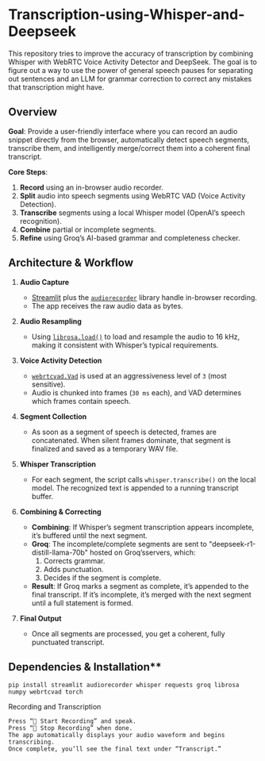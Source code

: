 # Transcription-using-Whisper-and-Deepseek
This repository tries to improve the accuracy of transcription by combining Whisper with WebRTC Voice Activity Detector and DeepSeek. The goal is to figure out a way to use the power of general speech pauses for separating out sentences and an LLM for grammar correction to correct any mistakes that transcription might have.

## Overview

**Goal**: Provide a user-friendly interface where you can record an audio snippet directly from the browser, automatically detect speech segments, transcribe them, and intelligently merge/correct them into a coherent final transcript.

**Core Steps**:
1. **Record** using an in-browser audio recorder.
2. **Split** audio into speech segments using WebRTC VAD (Voice Activity Detection).
3. **Transcribe** segments using a local Whisper model (OpenAI’s speech recognition).
4. **Combine** partial or incomplete segments.
5. **Refine** using Groq’s AI-based grammar and completeness checker.

## Architecture & Workflow

1. **Audio Capture**  
   - [Streamlit](https://streamlit.io/) plus the [`audiorecorder`](https://pypi.org/project/audiorecorder/) library handle in-browser recording.
   - The app receives the raw audio data as bytes.

2. **Audio Resampling**  
   - Using [`librosa.load()`](https://librosa.org/doc/main/generated/librosa.load.html) to load and resample the audio to 16 kHz, making it consistent with Whisper’s typical requirements.

3. **Voice Activity Detection**  
   - [`webrtcvad.Vad`](https://pypi.org/project/webrtcvad/) is used at an aggressiveness level of `3` (most sensitive).  
   - Audio is chunked into frames (`30 ms` each), and VAD determines which frames contain speech.

4. **Segment Collection**  
   - As soon as a segment of speech is detected, frames are concatenated. When silent frames dominate, that segment is finalized and saved as a temporary WAV file.

5. **Whisper Transcription**  
   - For each segment, the script calls `whisper.transcribe()` on the local model. The recognized text is appended to a running transcript buffer.

6. **Combining & Correcting**  
   - **Combining**: If Whisper’s segment transcription appears incomplete, it’s buffered until the next segment.  
   - **Groq**: The incomplete/complete segments are sent to "deepseek-r1-distill-llama-70b" hosted on Groq’sservers, which:  
     1. Corrects grammar.  
     2. Adds punctuation.  
     3. Decides if the segment is complete.  
   - **Result**: If Groq marks a segment as complete, it’s appended to the final transcript. If it’s incomplete, it’s merged with the next segment until a full statement is formed.

7. **Final Output**  
   - Once all segments are processed, you get a coherent, fully punctuated transcript.

## Dependencies & Installation**
`pip install streamlit audiorecorder whisper requests groq librosa numpy webrtcvad torch`


Recording and Transcription

    Press “🎤 Start Recording” and speak.
    Press “🛑 Stop Recording” when done.
    The app automatically displays your audio waveform and begins transcribing.
    Once complete, you’ll see the final text under “Transcript.”
